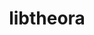 ---
title: "libtheora"
layout: cache
category: package
meta: {"versions": ["1.1.1"], "compilers": ["gcc@7.3.1"]}
spec_files: 
 - spec-0.json
 - spec-1.json
spec_names:
 - 'libtheora@1.1.1%gcc@7.3.1 patches=057836e,2e4f891,ff8478d arch=linux-amzn2-x86_64 ^libogg@1.3.2%gcc@7.3.1 arch=linux-amzn2-x86_64 ^libpng@1.6.37%gcc@7.3.1 arch=linux-amzn2-x86_64 ^zlib@1.2.11%gcc@7.3.1+optimize+pic+shared arch=linux-amzn2-x86_64'
 - 'libtheora@1.1.1%gcc@7.3.1 patches=057836e,2e4f891,ff8478d arch=linux-amzn2-x86_64 ^libogg@1.3.4%gcc@7.3.1 arch=linux-amzn2-x86_64 ^libpng@1.6.37%gcc@7.3.1 arch=linux-amzn2-x86_64 ^zlib@1.2.11%gcc@7.3.1+optimize+pic+shared arch=linux-amzn2-x86_64'
---